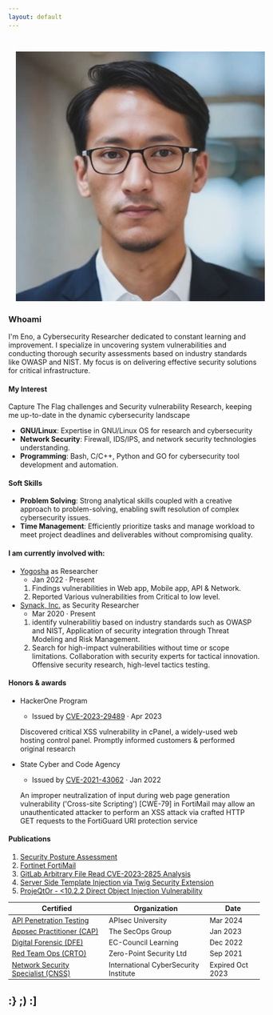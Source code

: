 ```yaml
---
layout: default
---
```


<img class="profile-picture" src="MyProfile.jpg" style="margin: 30px 0 0 15px;">

### Whoami

I'm Eno, a Cybersecurity Researcher dedicated to constant learning and improvement. I specialize in uncovering system vulnerabilities and conducting thorough security assessments based on industry standards like OWASP and NIST. My focus is on delivering effective security solutions for critical infrastructure.

#### My Interest
Capture The Flag challenges and Security vulnerability Research, keeping me up-to-date in the dynamic cybersecurity landscape
- **GNU/Linux**: Expertise in GNU/Linux OS for research and cybersecurity 
- **Network Security**: Firewall, IDS/IPS, and network security technologies understanding.
- **Programming**: Bash, C/C++, Python and GO for cybersecurity tool development and automation.

#### Soft Skills
- **Problem Solving**: Strong analytical skills coupled with a creative approach to problem-solving, enabling swift resolution of complex cybersecurity issues.
- **Time Management**: Efficiently prioritize tasks and manage workload to meet project deadlines and deliverables without compromising quality.

#### I am currently involved with:
- [Yogosha](https://www.yogosha.com/) as Researcher
  - Jan 2022 · Present
   1. Findings vulnerabilities in Web app, Mobile app, API & Network.
   2. Reported Various vulnerabilities from Critical to low level.
- [Synack, Inc.](https://www.synack.com/red-team/) as Security Researcher
  - Mar 2020 · Present
   1. identify vulnerabilitiy based on industry standards such as OWASP and NIST, Application of security integration through Threat Modeling and Risk Management.
   2. Search for high-impact vulnerabilities without time or scope limitations. Collaboration with security experts for tactical innovation. Offensive security research, high-level tactics testing.

#### Honors & awards

- HackerOne Program
  - Issued by [CVE-2023-29489](https://nvd.nist.gov/vuln/detail/CVE-2023-29489) · Apr 2023
  
  Discovered critical XSS vulnerability in cPanel, a widely-used web hosting
control panel. Promptly informed customers & performed original research

- State Cyber and Code Agency
  - Issued by [CVE-2021-43062](https://nvd.nist.gov/vuln/detail/CVE-2021-43062) · Jan 2022
  
  An improper neutralization of input during web page generation vulnerability ('Cross-site Scripting') [CWE-79] in FortiMail may allow an unauthenticated attacker to perform an XSS attack via crafted HTTP GET requests to the FortiGuard URI protection service

#### Publications

1. [Security Posture Assessment](https://z0rs.github.io/articles/Security-Posture-Assessment/)
2. [Fortinet FortiMail](https://z0rs.github.io/articles/Fortinet-FortiMail/)
3. [GitLab Arbitrary File Read CVE-2023-2825 Analysis](https://labs.watchtowr.com/gitlab-arbitrary-file-read-gitlab-cve-2023-2825-analysis/)
4. [Server Side Template Injection via Twig Security Extension](https://z0rs.github.io/blog/Server-Side-Template-Injection/)
5. [ProjeQtOr - <10.2.2 Direct Object Injection Vulnerability](https://labs.watchtowr.com/projeqtor-10-2-2-direct-object-injection-vulnerability/)
   
Certified | Organization | Date
-----|-------|--------
[API Penetration Testing](https://www.credly.com/badges/329f7824-8100-4175-bd91-cc7f69d672dc) | APIsec University | Mar 2024
[Appsec Practitioner (CAP)](https://pbs.twimg.com/media/FleEzr8aEAIZ9TB?format=png&name=900x900) | The SecOps Group | Jan 2023
[Digital Forensic (DFE)](https://pbs.twimg.com/media/FlXICtpaAAEP1Fd?format=jpg&name=large) | EC-Council Learning  | Dec 2022
[Red Team Ops (CRTO)](https://eu.badgr.com/public/assertions/6NzBh3joT9mvixgtJMf24Q) | Zero-Point Security Ltd | Sep 2021
[Network Security Specialist (CNSS)](https://www.credential.net/fe7310c6-86d4-42f2-9f30-5e1f4360b9c4) | International CyberSecurity Institute | Expired Oct 2023

:}
;)
:]
---
